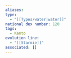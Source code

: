 ```yaml
---
aliases: 
type:
  - "[[Types/water|water]]"
national dex number: 120
tags:
  - Kanto
evolution line:
  - "[[Starmie]]"
associated: []
---
```

